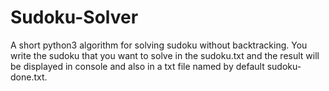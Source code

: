 # Sudoku-Solver
A short python3 algorithm for solving sudoku without backtracking.
You write the sudoku that you want to solve in the sudoku.txt and the result will be displayed in console and also in a txt file named by default sudoku-done.txt.
